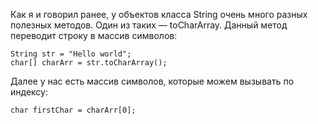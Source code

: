 Как я и говорил ранее, у объектов класса String очень много разных полезных методов. Один из таких — toCharArray. Данный метод переводит строку в массив символов:

```
String str = "Hello world";
char[] charArr = str.toCharArray();
```

Далее у нас есть массив символов, которые можем вызывать по индексу:

``char firstChar = charArr[0]; ``